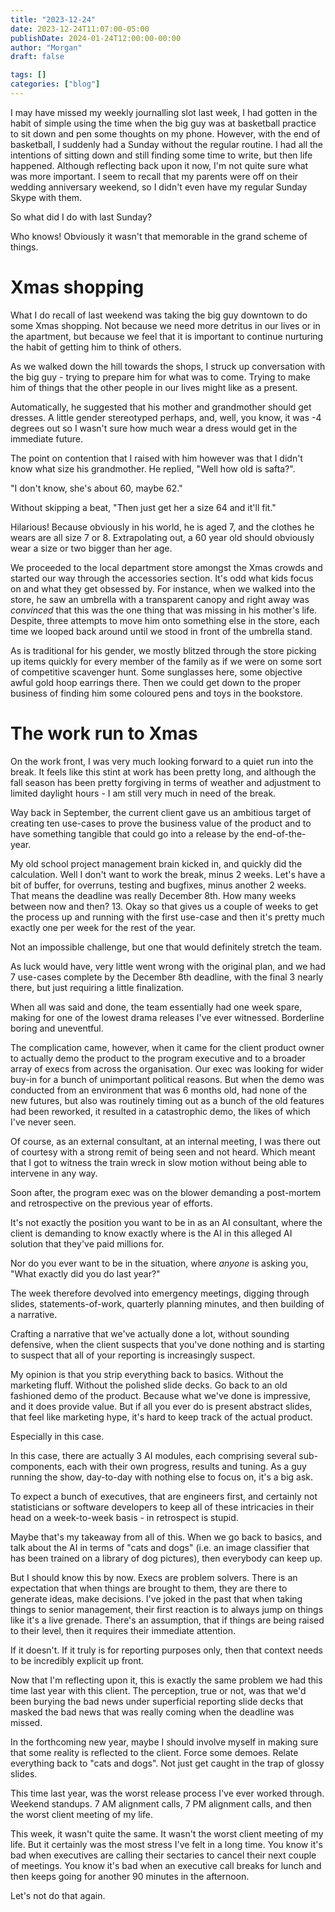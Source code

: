 ```yaml
---
title: "2023-12-24"
date: 2023-12-24T11:07:00-05:00
publishDate: 2024-01-24T12:00:00-00:00
author: "Morgan"
draft: false

tags: []
categories: ["blog"]
---
```


I may have missed my weekly journalling slot last week, I had gotten in the habit of simple using the time when the big guy was at basketball practice to sit down and pen some thoughts on my phone. However, with the end of basketball, I suddenly had a Sunday without the regular routine. I had all the intentions of sitting down and still finding some time to write, but then life happened. Although reflecting back upon it now, I'm not quite sure what was more important. I seem to recall that my parents were off on their wedding anniversary weekend, so I didn't even have my regular Sunday Skype with them.

So what did I do with last Sunday?

Who knows! Obviously it wasn't that memorable in the grand scheme of things.

# Xmas shopping
What I do recall of last weekend was taking the big guy downtown to do some Xmas shopping. Not because we need more detritus in our lives or in the apartment, but because we feel that it is important to continue nurturing the habit of getting him to think of others.

As we walked down the hill towards the shops, I struck up conversation with the big guy - trying to prepare him for what was to come. Trying to make him of things that the other people in our lives might like as a present.

Automatically, he suggested that his mother and grandmother should get dresses. A little gender stereotyped perhaps, and, well, you know, it was -4 degrees out so I wasn't sure how much wear a dress would get in the immediate future.

The point on contention that I raised with him however was that I didn't know what size his grandmother. He replied, "Well how old is safta?".

"I don't know, she's about 60, maybe 62."

Without skipping a beat, "Then just get her a size 64 and it'll fit."

Hilarious! Because obviously in his world, he is aged 7, and the clothes he wears are all size 7 or 8. Extrapolating out, a 60 year old should obviously wear a size or two bigger than her age.

We proceeded to the local department store amongst the Xmas crowds and started our way through the accessories section. It's odd what kids focus on and what they get obsessed by. For instance, when we walked into the store, he saw an umbrella with a transparent canopy and right away was *convinced* that this was the one thing that was missing in his mother's life. Despite, three attempts to move him onto something else in the store, each time we looped back around until we stood in front of the umbrella stand.

As is traditional for his gender, we mostly blitzed through the store picking up items quickly for every member of the family as if we were on some sort of competitive scavenger hunt. Some sunglasses here, some objective awful gold hoop earrings there. Then we could get down to the proper business of finding him some coloured pens and toys in the bookstore.

# The work run to Xmas
On the work front, I was very much looking forward to a quiet run into the break. It feels like this stint at work has been pretty long, and although the fall season has been pretty forgiving in terms of weather and adjustment to limited daylight hours - I am still very much in need of the break.

Way back in September, the current client gave us an ambitious target of creating ten use-cases to prove the business value of the product and to have something tangible that could go into a release by the end-of-the-year.

My old school project management brain kicked in, and quickly did the calculation. Well I don't want to work the break, minus 2 weeks. Let's have a bit of buffer, for overruns, testing and bugfixes, minus another 2 weeks. That means the deadline was really December 8th. How many weeks between now and then? 13. Okay so that gives us a couple of weeks to get the process up and running with the first use-case and then it's pretty much exactly one per week for the rest of the year.

Not an impossible challenge, but one that would definitely stretch the team.

As luck would have, very little went wrong with the original plan, and we had 7 use-cases complete by the December 8th deadline, with the final 3 nearly there, but just requiring a little finalization.

When all was said and done, the team essentially had one week spare, making for one of the lowest drama releases I've ever witnessed. Borderline boring and uneventful.

The complication came, however, when it came for the client product owner to actually demo the product to the program executive and to a broader array of execs from across the organisation. Our exec was looking for wider buy-in for a bunch of unimportant political reasons. But when the demo was conducted from an environment that was 6 months old, had none of the new futures, but also was routinely timing out as a bunch of the old features had been reworked, it resulted in a catastrophic demo, the likes of which I've never seen.

Of course, as an external consultant, at an internal meeting, I was there out of courtesy with a strong remit of being seen and not heard. Which meant that I got to witness the train wreck in slow motion without being able to intervene in any way.

Soon after, the program exec was on the blower demanding a post-mortem and retrospective on the previous year of efforts.

It's not exactly the position you want to be in as an AI consultant, where the client is demanding to know exactly where is the AI in this alleged AI solution that they've paid millions for.

Nor do you ever want to be in the situation, where *anyone* is asking you, "What exactly did you do last year?"

The week therefore devolved into emergency meetings, digging through slides, statements-of-work, quarterly planning minutes, and then building of a narrative.

Crafting a narrative that we've actually done a lot, without sounding defensive, when the client suspects that you've done nothing and is starting to suspect that all of your reporting is increasingly suspect.

My opinion is that you strip everything back to basics. Without the marketing fluff. Without the polished slide decks. Go back to an old fashioned demo of the product. Because what we've done is impressive, and it does provide value. But if all you ever do is present abstract slides, that feel like marketing hype, it's hard to keep track of the actual product.

Especially in this case.

In this case, there are actually 3 AI modules, each comprising several sub-components, each with their own progress, results and tuning. As a guy running the show, day-to-day with nothing else to focus on, it's a big ask.

To expect a bunch of executives, that are engineers first, and certainly not statisticians or software developers to keep all of these intricacies in their head on a week-to-week basis - in retrospect is stupid.

Maybe that's my takeaway from all of this. When we go back to basics, and talk about the AI in terms of "cats and dogs" (i.e. an image classifier that has been trained on a library of dog pictures), then everybody can keep up.

But I should know this by now. Execs are problem solvers. There is an expectation that when things are brought to them, they are there to generate ideas, make decisions. I've joked in the past that when taking things to senior management, their first reaction is to always jump on things like it's a live grenade. There's an assumption, that if things are being raised to their level, then it requires their immediate attention.

If it doesn't. If it truly is for reporting purposes only, then that context needs to be incredibly explicit up front.

Now that I'm reflecting upon it, this is exactly the same problem we had this time last year with this client. The perception, true or not, was that we'd been burying the bad news under superficial reporting slide decks that masked the bad news that was really coming when the deadline was missed.

In the forthcoming new year, maybe I should involve myself in making sure that some reality is reflected to the client. Force some demoes. Relate everything back to "cats and dogs". Not just get caught in the trap of glossy slides.

This time last year, was the worst release process I've ever worked through. Weekend standups. 7 AM alignment calls, 7 PM alignment calls, and then the worst client meeting of my life.

This week, it wasn't quite the same. It wasn't the worst client meeting of my life. But it certainly was the most stress I've felt in a long time. You know it's bad when executives are calling their sectaries to cancel their next couple of meetings. You know it's bad when an executive call breaks for lunch and then keeps going for another 90 minutes in the afternoon.

Let's not do that again.
